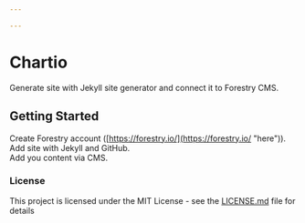 ```yaml
---

---
```

# Chartio

Generate site with Jekyll site generator and connect it to Forestry CMS.

## Getting Started

Create Forestry account ([https://forestry.io/](https://forestry.io/ "here")).  
Add site with Jekyll and GitHub.  
Add you content via CMS. 

### License

This project is licensed under the MIT License - see the [LICENSE.md](https://gist.github.com/PurpleBooth/LICENSE.md) file for details